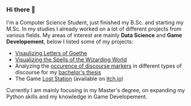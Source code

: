 ### Hi there 🧙

I'm a Computer Science Student, just finished my B.Sc. and starting my M.Sc.
In my studies I already worked on a lot of different projects from various fields.
My areas of interest are mainly **Data Science** and **Game Developement**, below I listed some of my projects:
- [Visaulizing Letters of Goethe](https://github.com/Graunarmin/GreatMinds)
- [Visualizing the Spells of the Wizarding World](https://github.com/Graunarmin/VisuProject_HarryPotterSpells)
- Analyzing the [occurence of discourse markers](https://github.com/Graunarmin/Conversational-News_Bachelor) in different types of discourse for my [bachelor's thesis](https://webis.de/for-students/completed-theses.html#sacher_2021)
- The Game [Lost Station](https://github.com/Graunarmin/LostStation) (available on [itch.io](https://graunarmin.itch.io/lost-station))

Currently I am mainly focusing in my Master's degree, on expanding my Python skills and my knowledge in Game Developement.
